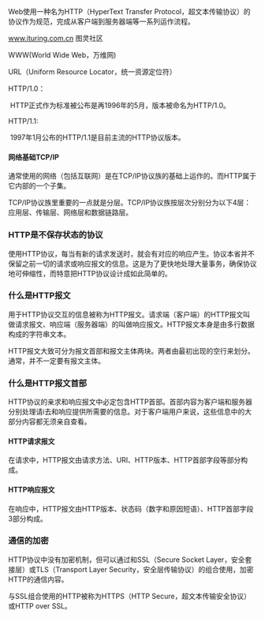 Web使用一种名为HTTP（HyperText Transfer Protocol，超文本传输协议）的协议作为规范，完成从客户端到服务器端等一系列运作流程。



www.ituring.com.cn 图灵社区



WWW(World Wide Web，万维网)

URL（Uniform Resource Locator，统一资源定位符）



HTTP/1.0：

​	HTTP正式作为标准被公布是再1996年的5月，版本被命名为HTTP/1.0。

HTTP/1.1:

​	1997年1月公布的HTTP/1.1是目前主流的HTTP协议版本。



#### 网络基础TCP/IP

通常使用的网络（包括互联网）是在TCP/IP协议族的基础上运作的。而HTTP属于它内部的一个子集。

TCP/IP协议族里重要的一点就是分层。TCP/IP协议族按层次分别分为以下4层：应用层、传输层、网络层和数据链路层。



### HTTP是不保存状态的协议

使用HTTP协议，每当有新的请求发送时，就会有对应的响应产生。协议本省并不保留之前一切的请求或响应报文的信息。这是为了更快地处理大量事务，确保协议地可伸缩性，而特意把HTTP协议设计成如此简单的。



### 什么是HTTP报文

用于HTTP协议交互的信息被称为HTTP报文。请求端（客户端）的HTTP报文叫做请求报文、响应端（服务器端）的叫做响应报文。HTTP报文本身是由多行数据构成的字符串文本。

HTTP报文大致可分为报文首部和报文主体两块。两者由最初出现的空行来划分。通常，并不一定要有报文主体。



### 什么是HTTP报文首部

HTTP协议的亲求和响应报文中必定包含HTTP首部。首部内容为客户端和服务器分别处理请i去和响应提供所需要的信息。对于客户端用户来说，这些信息中的大部分内容都无须亲自查看。

#### HTTP请求报文

​	在请求中，HTTP报文由请求方法、URI、HTTP版本、HTTP首部字段等部分构成。

#### HTTP响应报文

​	在响应中，HTTP报文由HTTP版本、状态码（数字和原因短语）、HTTP首部字段3部分构成。





### 通信的加密

HTTP协议中没有加密机制，但可以通过和SSL（Secure Socket Layer，安全套接层）或TLS（Transport Layer Security，安全层传输协议）的组合使用，加密HTTP的通信内容。

与SSL组合使用的HTTP被称为HTTPS（HTTP Secure，超文本传输安全协议）或HTTP over SSL。